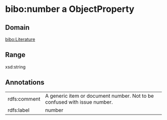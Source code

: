# bibo:number a ObjectProperty

## Domain

[bibo:Literature](/ontology/bibo/Literature)

## Range

xsd:string

## Annotations

|||
|-----|-----|
|rdfs:comment|A generic item or document number. Not to be confused with issue number.|
|rdfs:label|number|

